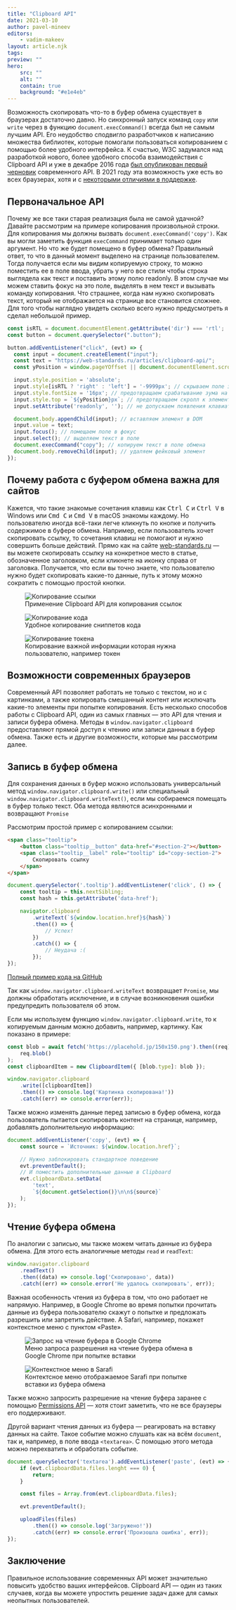 ```yaml
---
title: "Clipboard API"
date: 2021-03-10
author: pavel-mineev
editors:
    - vadim-makeev
layout: article.njk
tags:
preview: ""
hero:
    src: ""
    alt: ""
    contain: true
    background: "#e1e4eb"
---
```


Возможность скопировать что-то в буфер обмена существует в браузерах достаточно давно. Но синхронный запуск команд `copy` или `write` через в функцию `document.execCommand()` всегда был не самым лучшим API. Его неудобство сподвигло разработчиков к написанию множества библиотек, которые помогали пользоваться копированием с помощью более удобного интерфейса. К счастью, W3C задумался над разработкой нового, более удобного способа взаимодействия с Clipboard API и уже в декабре 2016 года [был опубликован первый черновик](https://github.com/w3c/clipboard-apis/commit/3ffdbba8580e0096aa7d492d49e1309001d25162) современного API. В 2021 году эта возможность уже есть во всех браузерах, хотя и с [некоторыми отличиями в поддержке](https://caniuse.com/async-clipboard).

## Первоначальное API

Почему же все таки старая реализация была не самой удачной? Давайте рассмотрим на примере копирования произвольной строки. Для копирования мы должны вызвать `document.execCommand('copy')`. Как вы могли заметить функция `execCommand` принимает только один аргумент. Но что же будет помещено в буфер обмена? Правильный ответ, то что в данный момент выделено на странице пользователем. Тогда получается если мы видим копируемую строку, то можно поместить ее в поле ввода, убрать у него все стили чтобы строка выглядела как текст и поставить этому полю readonly. В этом случае мы можем ставить фокус на это поле, выделять в нем текст и вызывать команду копирования. Что страшнее, когда нам нужно скопировать текст, который не отображается на странице все становится сложнее. Для того чтобы наглядно увидеть сколько всего нужно предусмотреть я сделал небольшой пример.

```js
const isRTL = document.documentElement.getAttribute('dir') === 'rtl';
const button = document.querySelector(".button");

button.addEventListener("click", (evt) => {
  const input = document.createElement("input");
  const text = "https://web-standards.ru/articles/clipboard-api/";
  const yPosition = window.pageYOffset || document.documentElement.scrollTop;

  input.style.position = 'absolute';
  input.style[isRTL ? 'right' : 'left'] = '-9999px'; // скрываем поле за краями экрана в завивимости от направления текста в текущей локали
  input.style.fontSize = '16px'; // предотвращаем срабатывание зума на iOS
  input.style.top = `${yPosition}px`; // предотвращаем скролл к элементу
  input.setAttribute('readonly', ''); // не допускаем появления клавиатуры на мобильных девайсвх

  document.body.appendChild(input); // вставляем элемент в DOM
  input.value = text;
  input.focus(); // помещаем поле в фокус
  input.select(); // выделяем текст в поле
  document.execCommand("copy"); // копируем текст в поле обмена
  document.body.removeChild(input); // удаляем фейковый элемент
});
```

## Почему работа с буфером обмена важна для сайтов

Кажется, что такие знакомые сочетания клавиш как <kbd>Ctrl C</kbd> и <kbd>Ctrl V</kbd> в Windows или <kbd>Cmd C</kbd> и <kbd>Cmd V</kbd> в macOS знакомы каждому. Но пользователю иногда всё-таки легче кликнуть по кнопке и получить содержимое в буфере обмена. Например, если пользователь хочет скопировать ссылку, то сочетания клавиш не помогают и нужно совершить больше действий. Прямо как на сайте [web-standards.ru](https://web-standards.ru) — вы можете скопировать ссылку на конкретное место в статье, обозначенное заголовком, если кликнете на иконку справа от заголовка. Получается, что если вы точно знаете, что пользователю нужно будет скопировать какие-то данные, путь к этому можно сократить с помощью простой кнопки.

<figure>
    <img src="images/copy-link.png" alt="Копирование ссылки">
    <figcaption>
        Применение Clipboard API для копирования ссылок
    </figcaption>
</figure>

<figure>
    <img src="images/copy-code.png" alt="Копирование кода">
    <figcaption>
        Удобное копирование сниппетов кода
    </figcaption>
</figure>

<figure>
    <img src="images/copy-token.png" alt="Копирование токена">
    <figcaption>
        Копирование важной информации которая нужна пользователю, например токен
    </figcaption>
</figure>


## Возможности современных браузеров

Современный API позволяет работать не только с текстом, но и с картинками, а также копировать смешанный контент или исключать какие-то элементы при попытке копирования. Есть несколько способов работы с Clipboard API, один из самых главных — это API для чтения и записи буфера обмена. Методы в `window.navigator.clipboard` предоставляют прямой доступ к чтению или записи данных в буфер обмена. Также есть и другие возможности, которые мы рассмотрим далее.

## Запись в буфер обмена

Для сохранения данных в буфер можно использовать универсальный метод `window.navigator.clipboard.write()` или специальный `window.navigator.clipboard.writeText()`, если мы собираемся помещать в буфер только текст. Оба метода являются асинхронными и возвращают `Promise`

Рассмотрим простой пример с копированием ссылки:

```html
<span class="tooltip">
    <button class="tooltip__button" data-href="#section-2"></button>
    <span class="tooltip__label" role="tooltip" id="copy-section-2">
        Скопировать ссылку
    </span>
</span>
```

```js
document.querySelector('.tooltip').addEventListener('click', () => {
    const tooltip = this.nextSibling;
    const hash = this.getAttribute('data-href');

    navigator.clipboard
        .writeText(`${window.location.href}${hash}`)
        .then(() => {
            // Успех!
        })
        .catch(() => {
            // Неудача :(
        });
});
```

[Полный пример кода на GitHub](https://github.com/web-standards-ru/web-standards.ru/blob/master/src/scripts/modules/copy-link.js)

Так как `window.navigator.clipboard.writeText` возвращает `Promise`, мы должны обработать исключение, и в случае возникновения ошибки предупредить пользователя об этом.

Если мы используем функцию `window.navigator.clipboard.write`, то к копируемым данным можно добавить, например, картинку. Как показано в примере:

```js
const blob = await fetch('https://placehold.jp/150x150.png').then((req) =>
    req.blob()
);
const clipboardItem = new ClipboardItem({ [blob.type]: blob });

window.navigator.clipboard
    .write([clipboardItem])
    .then(() => console.log('Картинка скопирована!'))
    .catch((err) => console.error(err));
```

Также можно изменять данные перед записью в буфер обмена, когда пользователь пытается скопировать контент на странице, например, добавлять дополнительную информацию:

```js
document.addEventListener('copy', (evt) => {
    const source = `Источник: ${window.location.href}`;

    // Нужно заблокировать стандартное поведение
    evt.preventDefault();
    // И поместить дополнительные данные в Clipboard
    evt.clipboardData.setData(
        'text',
        `${document.getSelection()}\n\n${source}`
    );
});
```

## Чтение буфера обмена

По аналогии с записью, мы также можем читать данные из буфера обмена. Для этого есть аналогичные методы `read` и `readText`:

```js
window.navigator.clipboard
    .readText()
    .then((data) => console.log('Скопировано', data))
    .catch((err) => console.error('Не удалось скопировать', err));
```

Важная особенность чтения из буфера в том, что оно работает не напрямую. Например, в Google Chrome во время попытки прочитать данные из буфера пользователю скажут о попытке и предложать разрешить или запретить действие. А Safari, например, покажет контекстное меню с пунктом «Paste».

<figure>
    <img src="images/chrome-permissions.png" alt="Запрос на чтение буфера в Google Chrome">
    <figcaption>
        Меню запроса разрешения на чтение буфера обмена в Google Chrome при попытке вставки
    </figcaption>
</figure>

<figure>
    <img src="images/safari-context-menu.png" alt="Контекстное меню в Sarafi">
    <figcaption>
        Контектсное меню отображаемое Sarafi при попытке вставки из буфера обмена
    </figcaption>
</figure>

Также можно запросить разрешение на чтение буфера заранее с помощью [Permissions API](https://developer.mozilla.org/en-US/docs/Web/API/Permissions_API) — хотя стоит заметить, что не все браузеры его поддерживают.

Другой вариант чтения данных из буфера — реагировать на вставку данных на сайте. Такое событие можно слушать как на всём `document`, так и, например, в поле ввода `<textarea>`. С помощью этого метода можно перехватить и обработать событие.

```js
document.querySelector('textarea').addEventListener('paste', (evt) => {
    if (evt.clipboardData.files.lenght === 0) {
        return;
    }

    const files = Array.from(evt.clipboardData.files);

    evt.preventDefault();

    uploadFiles(files)
        .then(() => console.log('Загружено!'))
        .catch((err) => console.error('Произошла ошибка', err));
});
```

## Заключение

Правильное использование современных API может значительно повысить удобство ваших интерфейсов. Clipboard API — один из таких случаев, когда вы можете упростить решение задач даже для самых неопытных пользователей.
